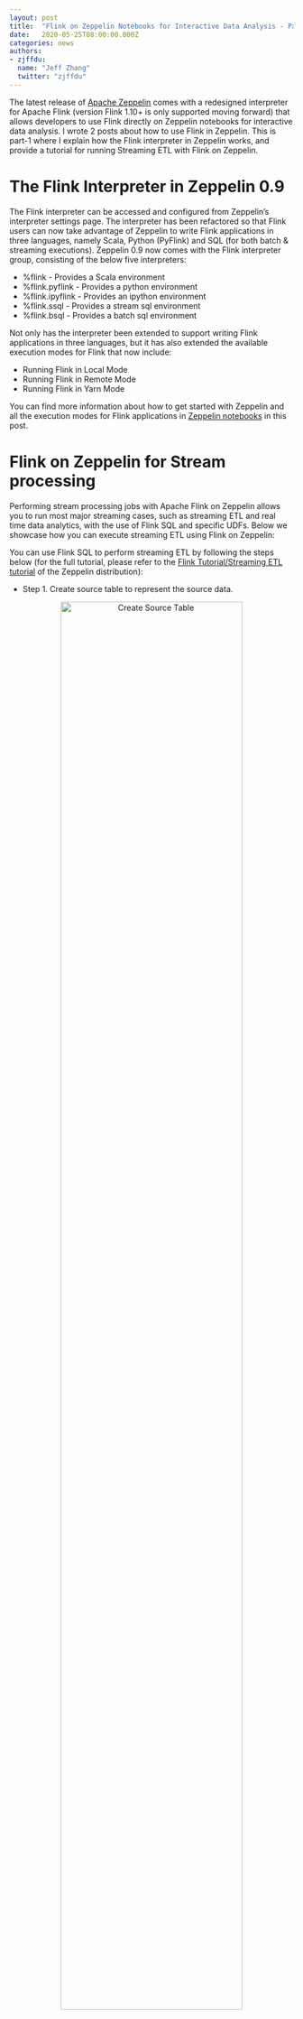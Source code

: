 ```yaml
---
layout: post
title:  "Flink on Zeppelin Notebooks for Interactive Data Analysis - Part 1"
date:   2020-05-25T08:00:00.000Z
categories: news
authors:
- zjffdu:
  name: "Jeff Zhang"
  twitter: "zjffdu"
---
```


The latest release of [Apache Zeppelin](https://zeppelin.apache.org/) comes with a redesigned interpreter for Apache Flink (version Flink 1.10+ is only supported moving forward) 
that allows developers to use Flink directly on Zeppelin notebooks for interactive data analysis. I wrote 2 posts about how to use Flink in Zeppelin. This is part-1 where I explain how the Flink interpreter in Zeppelin works, 
and provide a tutorial for running Streaming ETL with Flink on Zeppelin.

# The Flink Interpreter in Zeppelin 0.9

The Flink interpreter can be accessed and configured from Zeppelin’s interpreter settings page. 
The interpreter has been refactored so that Flink users can now take advantage of Zeppelin to write Flink applications in three languages, 
namely Scala, Python (PyFlink) and SQL (for both batch & streaming executions). 
Zeppelin 0.9 now comes with the Flink interpreter group, consisting of the below five interpreters: 

* %flink     - Provides a Scala environment
* %flink.pyflink   - Provides a python environment
* %flink.ipyflink   - Provides an ipython environment
* %flink.ssql     - Provides a stream sql environment
* %flink.bsql     - Provides a batch sql environment

Not only has the interpreter been extended to support writing Flink applications in three languages, but it has also extended the available execution modes for Flink that now include:

* Running Flink in Local Mode
* Running Flink in Remote Mode
* Running Flink in Yarn Mode


You can find more information about how to get started with Zeppelin and all the execution modes for Flink applications in [Zeppelin notebooks](https://github.com/apache/zeppelin/tree/master/notebook/Flink%20Tutorial) in this post. 


# Flink on Zeppelin for Stream processing

Performing stream processing jobs with Apache Flink on Zeppelin allows you to run most major streaming cases, 
such as streaming ETL and real time data analytics, with the use of Flink SQL and specific UDFs. 
Below we showcase how you can execute streaming ETL using Flink on Zeppelin: 

You can use Flink SQL to perform streaming ETL by following the steps below 
(for the full tutorial, please refer to the [Flink Tutorial/Streaming ETL tutorial](https://github.com/apache/zeppelin/blob/master/notebook/Flink%20Tutorial/4.%20Streaming%20ETL_2EYD56B9B.zpln) of the Zeppelin distribution):

* Step 1. Create source table to represent the source data.

<center>
<img src="{{ site.baseurl }}/img/blog/2020-05-25-flink-on-zeppelin/create_source.png" width="80%" alt="Create Source Table"/>
</center>

* Step 2. Create a sink table to represent the processed data.

<center>
<img src="{{ site.baseurl }}/img/blog/2020-05-25-flink-on-zeppelin/create_sink.png" width="80%" alt="Create Sink Table"/>
</center>

* Step 3. After creating the source and sink table, we can insert them to our statement to trigger the stream processing job as the following: 

<center>
<img src="{{ site.baseurl }}/img/blog/2020-05-25-flink-on-zeppelin/etl.png" width="80%" alt="ETL"/>
</center>

* Step 4. After initiating the streaming job, you can use another SQL statement to query the sink table to verify the results of your job. Here you can see the top 10 records which will be refreshed every 3 seconds.

<center>
<img src="{{ site.baseurl }}/img/blog/2020-05-25-flink-on-zeppelin/preview.png" width="80%" alt="Preview"/>
</center>

# Summary

In this post, we explained how the redesigned Flink interpreter works in Zeppelin 0.9.0 and provided some examples for performing streaming ETL jobs with 
Flink and Zeppelin. In the next post, I will talk about how to do streaming data visualization via Flink on Zeppelin.
Besides that, you can find an additional [tutorial for batch processing with Flink on Zeppelin](https://medium.com/@zjffdu/flink-on-zeppelin-part-2-batch-711731df5ad9) as well as using Flink on Zeppelin for 
more advance operations like resource isolation, job concurrency & parallelism, multiple Hadoop & Hive environments and more on our series of posts on Medium.
And here's a list of [Flink on Zeppelin tutorial videos](https://www.youtube.com/watch?v=YxPo0Fosjjg&list=PL4oy12nnS7FFtg3KV1iS5vDb0pTz12VcX) for your reference.


# References

* [Apache Zeppelin official website](http://zeppelin.apache.org)
* Flink on Zeppelin tutorials - [Part 1](https://medium.com/@zjffdu/flink-on-zeppelin-part-1-get-started-2591aaa6aa47)
* Flink on Zeppelin tutorials - [Part 2](https://medium.com/@zjffdu/flink-on-zeppelin-part-2-batch-711731df5ad9)
* Flink on Zeppelin tutorials - [Part 3](https://medium.com/@zjffdu/flink-on-zeppelin-part-3-streaming-5fca1e16754)
* Flink on Zeppelin tutorials - [Part 4](https://medium.com/@zjffdu/flink-on-zeppelin-part-4-advanced-usage-998b74908cd9)
* [Flink on Zeppelin tutorial videos](https://www.youtube.com/watch?v=YxPo0Fosjjg&list=PL4oy12nnS7FFtg3KV1iS5vDb0pTz12VcX) 
